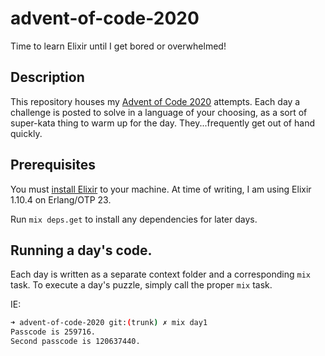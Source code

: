# advent-of-code-2020
Time to learn Elixir until I get bored or overwhelmed!

## Description
This repository houses my [Advent of Code 2020](https://adventofcode.com/2020) attempts.
Each day a challenge is posted to solve in a language of your choosing, as a sort of
super-kata thing to warm up for the day. They...frequently get out of hand quickly.

## Prerequisites
You must [install Elixir](https://elixir-lang.org/install.html) to your machine. 
At time of writing, I am using Elixir 1.10.4 on Erlang/OTP 23.

Run `mix deps.get` to install any dependencies for later days.

## Running a day's code.
Each day is written as a separate context folder and a corresponding `mix` task. To execute a day's puzzle,
simply call the proper `mix` task.

IE: 
```bash
➜ advent-of-code-2020 git:(trunk) ✗ mix day1
Passcode is 259716.
Second passcode is 120637440.
```
